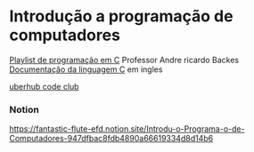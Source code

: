 # Introdução a programação de computadores

<a href = 'https://youtube.com/playlist?list=PL8iN9FQ7_jt4DJbeQqv--jpTy-2gTA3Cp'>Playlist de programação em C</a> Professor Andre ricardo Backes<br>
<a href='http://www.cplusplus.com/reference/'> Documentação da linguagem C</a> em ingles

<a href='https://maratona.algartelecom.com.br/portal/uberhub-code-club/'>uberhub code club</a>

### Notion
https://fantastic-flute-efd.notion.site/Introdu-o-Programa-o-de-Computadores-947dfbac8fdb4890a66619334d8d14b6
